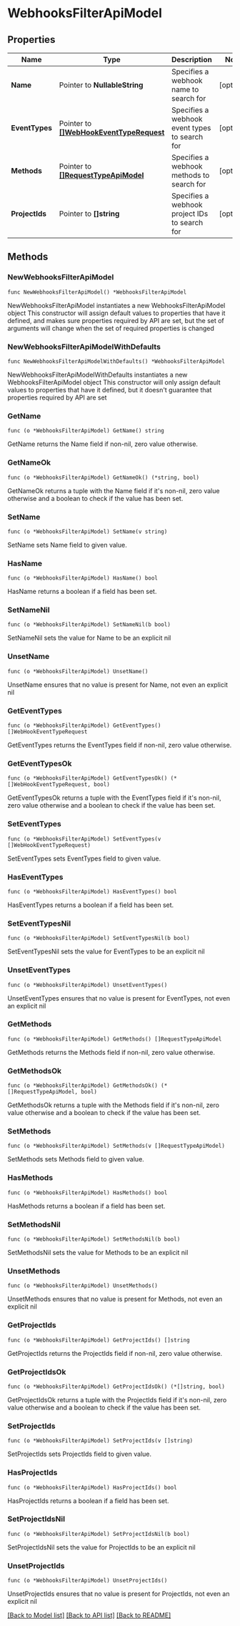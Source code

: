# WebhooksFilterApiModel

## Properties

Name | Type | Description | Notes
------------ | ------------- | ------------- | -------------
**Name** | Pointer to **NullableString** | Specifies a webhook name to search for | [optional] 
**EventTypes** | Pointer to [**[]WebHookEventTypeRequest**](WebHookEventTypeRequest.md) | Specifies a webhook event types to search for | [optional] 
**Methods** | Pointer to [**[]RequestTypeApiModel**](RequestTypeApiModel.md) | Specifies a webhook methods to search for | [optional] 
**ProjectIds** | Pointer to **[]string** | Specifies a webhook project IDs to search for | [optional] 

## Methods

### NewWebhooksFilterApiModel

`func NewWebhooksFilterApiModel() *WebhooksFilterApiModel`

NewWebhooksFilterApiModel instantiates a new WebhooksFilterApiModel object
This constructor will assign default values to properties that have it defined,
and makes sure properties required by API are set, but the set of arguments
will change when the set of required properties is changed

### NewWebhooksFilterApiModelWithDefaults

`func NewWebhooksFilterApiModelWithDefaults() *WebhooksFilterApiModel`

NewWebhooksFilterApiModelWithDefaults instantiates a new WebhooksFilterApiModel object
This constructor will only assign default values to properties that have it defined,
but it doesn't guarantee that properties required by API are set

### GetName

`func (o *WebhooksFilterApiModel) GetName() string`

GetName returns the Name field if non-nil, zero value otherwise.

### GetNameOk

`func (o *WebhooksFilterApiModel) GetNameOk() (*string, bool)`

GetNameOk returns a tuple with the Name field if it's non-nil, zero value otherwise
and a boolean to check if the value has been set.

### SetName

`func (o *WebhooksFilterApiModel) SetName(v string)`

SetName sets Name field to given value.

### HasName

`func (o *WebhooksFilterApiModel) HasName() bool`

HasName returns a boolean if a field has been set.

### SetNameNil

`func (o *WebhooksFilterApiModel) SetNameNil(b bool)`

 SetNameNil sets the value for Name to be an explicit nil

### UnsetName
`func (o *WebhooksFilterApiModel) UnsetName()`

UnsetName ensures that no value is present for Name, not even an explicit nil
### GetEventTypes

`func (o *WebhooksFilterApiModel) GetEventTypes() []WebHookEventTypeRequest`

GetEventTypes returns the EventTypes field if non-nil, zero value otherwise.

### GetEventTypesOk

`func (o *WebhooksFilterApiModel) GetEventTypesOk() (*[]WebHookEventTypeRequest, bool)`

GetEventTypesOk returns a tuple with the EventTypes field if it's non-nil, zero value otherwise
and a boolean to check if the value has been set.

### SetEventTypes

`func (o *WebhooksFilterApiModel) SetEventTypes(v []WebHookEventTypeRequest)`

SetEventTypes sets EventTypes field to given value.

### HasEventTypes

`func (o *WebhooksFilterApiModel) HasEventTypes() bool`

HasEventTypes returns a boolean if a field has been set.

### SetEventTypesNil

`func (o *WebhooksFilterApiModel) SetEventTypesNil(b bool)`

 SetEventTypesNil sets the value for EventTypes to be an explicit nil

### UnsetEventTypes
`func (o *WebhooksFilterApiModel) UnsetEventTypes()`

UnsetEventTypes ensures that no value is present for EventTypes, not even an explicit nil
### GetMethods

`func (o *WebhooksFilterApiModel) GetMethods() []RequestTypeApiModel`

GetMethods returns the Methods field if non-nil, zero value otherwise.

### GetMethodsOk

`func (o *WebhooksFilterApiModel) GetMethodsOk() (*[]RequestTypeApiModel, bool)`

GetMethodsOk returns a tuple with the Methods field if it's non-nil, zero value otherwise
and a boolean to check if the value has been set.

### SetMethods

`func (o *WebhooksFilterApiModel) SetMethods(v []RequestTypeApiModel)`

SetMethods sets Methods field to given value.

### HasMethods

`func (o *WebhooksFilterApiModel) HasMethods() bool`

HasMethods returns a boolean if a field has been set.

### SetMethodsNil

`func (o *WebhooksFilterApiModel) SetMethodsNil(b bool)`

 SetMethodsNil sets the value for Methods to be an explicit nil

### UnsetMethods
`func (o *WebhooksFilterApiModel) UnsetMethods()`

UnsetMethods ensures that no value is present for Methods, not even an explicit nil
### GetProjectIds

`func (o *WebhooksFilterApiModel) GetProjectIds() []string`

GetProjectIds returns the ProjectIds field if non-nil, zero value otherwise.

### GetProjectIdsOk

`func (o *WebhooksFilterApiModel) GetProjectIdsOk() (*[]string, bool)`

GetProjectIdsOk returns a tuple with the ProjectIds field if it's non-nil, zero value otherwise
and a boolean to check if the value has been set.

### SetProjectIds

`func (o *WebhooksFilterApiModel) SetProjectIds(v []string)`

SetProjectIds sets ProjectIds field to given value.

### HasProjectIds

`func (o *WebhooksFilterApiModel) HasProjectIds() bool`

HasProjectIds returns a boolean if a field has been set.

### SetProjectIdsNil

`func (o *WebhooksFilterApiModel) SetProjectIdsNil(b bool)`

 SetProjectIdsNil sets the value for ProjectIds to be an explicit nil

### UnsetProjectIds
`func (o *WebhooksFilterApiModel) UnsetProjectIds()`

UnsetProjectIds ensures that no value is present for ProjectIds, not even an explicit nil

[[Back to Model list]](../README.md#documentation-for-models) [[Back to API list]](../README.md#documentation-for-api-endpoints) [[Back to README]](../README.md)


